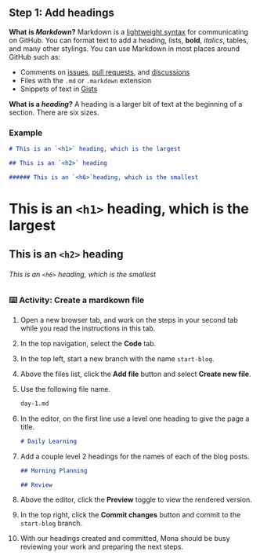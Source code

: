 ## Step 1: Add headings

**What is _Markdown_?** Markdown is a [lightweight syntax](https://docs.github.com/github/writing-on-github/getting-started-with-writing-and-formatting-on-github/basic-writing-and-formatting-syntax) for communicating on GitHub. You can format text to add a heading, lists, **bold**, _italics_, tables, and many other stylings. You can use Markdown in most places around GitHub such as:

- Comments on [issues](https://docs.github.com/issues/tracking-your-work-with-issues/about-issues), [pull requests](https://docs.github.com/pull-requests/collaborating-with-pull-requests/proposing-changes-to-your-work-with-pull-requests/about-pull-requests), and [discussions](https://docs.github.com/discussions/collaborating-with-your-community-using-discussions/about-discussions)
- Files with the `.md` or `.markdown` extension
- Snippets of text in [Gists](https://docs.github.com/github/writing-on-github/editing-and-sharing-content-with-gists/creating-gists)

**What is a _heading_?** A heading is a larger bit of text at the beginning of a section. There are six sizes.

### Example

```md
# This is an `<h1>` heading, which is the largest

## This is an `<h2>` heading

###### This is an `<h6>`heading, which is the smallest
```

# This is an `<h1>` heading, which is the largest

## This is an `<h2>` heading

###### This is an `<h6>` heading, which is the smallest

### ⌨️ Activity: Create a mardkown file

1. Open a new browser tab, and work on the steps in your second tab while you read the instructions in this tab.

1. In the top navigation, select the **Code** tab.

1. In the top left, start a new branch with the name `start-blog`.

1. Above the files list, click the **Add file** button and select **Create new file**.

1. Use the following file name.

   ```md
   day-1.md
   ```

1. In the editor, on the first line use a level one heading to give the page a title.

   ```md
   # Daily Learning
   ```

1. Add a couple level 2 headings for the names of each of the blog posts.

   ```md
   ## Morning Planning

   ## Review
   ```

1. Above the editor, click the **Preview** toggle to view the rendered version.

1. In the top right, click the **Commit changes** button and commit to the `start-blog` branch.

1. With our headings created and committed, Mona should be busy reviewing your work and preparing the next steps.
